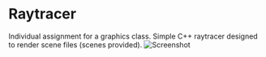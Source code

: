 # Raytracer
Individual assignment for a graphics class. Simple C++ raytracer designed to render scene files (scenes provided). 
![Screenshot](/RayTracer/SceneOriginalImages/mesh_scene1.bmp)
